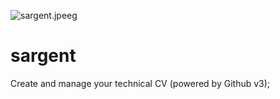 ![sargent.jpeeg](http://4.bp.blogspot.com/_4FaAvmJNRCY/TMDpIn0zn3I/AAAAAAAACQs/yQ2m2cFILLc/s1600/portrait-of-carolus-duran-1879-by-john-singer-sargent.jpg)

sargent
=======

Create and manage your technical CV (powered by Github v3);
